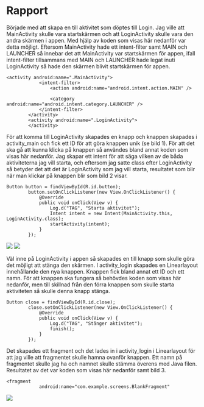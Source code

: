 
# Rapport

Började med att skapa en till aktivitet som döptes till Login. Jag ville att MainActivity skulle vara startskärmen och att LoginActivity skulle vara den andra
skärmen i appen. Med hjälp av koden som visas här nedanför var detta möjligt. Eftersom MainActivity hade ett intent-filter samt MAIN och LAUNCHER så innebar
det att MainActivity var startskärmen för appen, ifall intent-filter tillsammans med MAIN och LAUNCHER hade legat inuti LoginActivity så hade den skärmen blivit
startskärmen för appen.
```
<activity android:name=".MainActivity">
            <intent-filter>
                <action android:name="android.intent.action.MAIN" />

                <category android:name="android.intent.category.LAUNCHER" />
            </intent-filter>
        </activity>
        <activity android:name=".LoginActivity">
        </activity>
```

För att komma till LoginActivity skapades en knapp och knappen skapades i activity_main och fick ett ID för att göra knappen unik (se bild 1). För att det ska gå att kunna
klicka på knappen så användes bland annat koden som visas här nedanför. Jag skapar ett intent för att säga vilken av de båda aktiviteterna jag vill starta, och eftersom
jag satte class efter LoginActivity så betyder det att det är LoginActivity som jag vill starta, resultatet som blir när man klickar på knappen blir som bild 2 visar.
```
Button button = findViewById(R.id.button);
        button.setOnClickListener(new View.OnClickListener() {
            @Override
            public void onClick(View v) {
                Log.d("TAG", "Starta aktivitet");
                Intent intent = new Intent(MainActivity.this, LoginActivity.class);
                startActivity(intent);
            }
        });
```

![](bild1.png)
![](bild2.png)

Väl inne på LoginActivity i appen så skapades en till knapp som skulle göra det möjligt att stänga den skärmen. I activity_login skapades en Linearlayout
innehållande den nya knappen. Knappen fick bland annat ett ID och ett namn. För att knappen ska fungera så behövdes koden som visas här nedanför, men till skillnad
från den förra knappen som skulle starta aktiviteten så skulle denna knapp stänga.
```
Button close = findViewById(R.id.close);
        close.setOnClickListener(new View.OnClickListener() {
            @Override
            public void onClick(View v) {
                Log.d("TAG", "Stänger aktivitet");
                finish();
            }
        });
```

Det skapades ett fragment och det lades in i activity_login i Linearlayout för att jag ville att fragmentet skulle hamna ovanför knappen. Ett namn på fragmentet
skulle jag ha och namnet skulle stämma överens med Java filen. Resultatet av det var koden som visas här nedanför samt bild 3.

```
<fragment
            android:name="com.example.screens.BlankFragment"
```

![](bild3.png)
